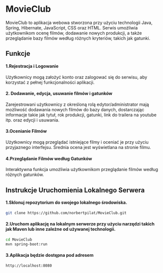 # MovieClub

MovieClub to aplikacja webowa stworzona przy użyciu technologii Java, Spring, Hibernate, JavaScript, CSS oraz HTML. Serwis umożliwia użytkownikom ocenę filmów, dodawanie nowych produkcji, a także przeglądanie bazy filmów według różnych kryteriów, takich jak gatunki.

## Funkcje

#### 1.Rejestracja i Logowanie

Użytkownicy mogą założyć konto oraz zalogować się do serwisu, aby korzystać z pełnej funkcjonalności aplikacji.

#### 2. Dodawanie, edycja, usuwanie filmów i gatunków

Zarejestrowani użytkownicy z określoną rolą edytor/administrator mają możliwość dodawania nowych filmów do bazy danych, dostarczając informacje takie jak tytuł, rok produkcji, gatunki, link do trailera na youtube itp. oraz edycji i usuwania.

#### 3.Ocenianie Filmów

Użytkownicy mogą przeglądać istniejące filmy i oceniać je przy użyciu przyjaznego interfejsu. Średnia ocena jest wyświetlana na stronie filmu.

#### 4.Przeglądanie Filmów według Gatunków

Interaktywna funkcja umożliwia użytkownikom przeglądanie filmów według różnych gatunków.

## Instrukcje Uruchomienia Lokalnego Serwera
#### 1.Sklonuj repozytorium do swojego lokalnego środowiska.
```bash
git clone https://github.com/norbertpilat/MovieClub.git
```

#### 2.Uruchom aplikację na lokalnym serwerze przy użyciu narzędzi takich jak Maven lub inne zależne od używanej technologii.
```bash
cd MovieClub
mvn spring-boot:run
```
#### 3.Aplikacja będzie dostępna pod adresem 
```html
http://localhost:8080
```

